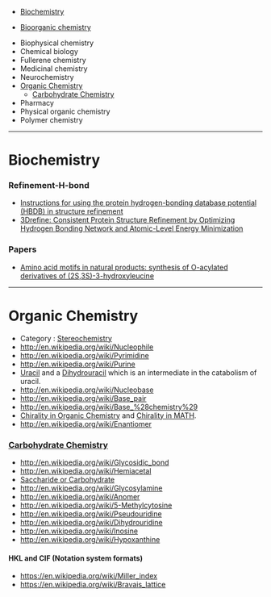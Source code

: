 + [Biochemistry](#biochemistry)
* [Bioorganic chemistry](#bioorganic-chemistry)
+ Biophysical chemistry
+ Chemical biology
+ Fullerene chemistry
+ Medicinal chemistry
+ Neurochemistry
+ [Organic Chemistry](#organic-chemistry)
   * [Carbohydrate Chemistry](#carbohydrate-chemistry)
+ Pharmacy
+ Physical organic chemistry
+ Polymer chemistry

----

# Biochemistry

### Refinement-H-bond
+ [Instructions for using the protein hydrogen-bonding database potential (HBDB) in structure refinement](http://spin.niddk.nih.gov/bax/software/HBDB/index.htm)
+ [3Drefine: Consistent Protein Structure Refinement by Optimizing Hydrogen Bonding Network and Atomic-Level Energy Minimization](http://www.ncbi.nlm.nih.gov/pmc/articles/PMC3634918/)

### Papers
+ [Amino acid motifs in natural products: synthesis of O-acylated derivatives of (2S,3S)-3-hydroxyleucine](http://www.ncbi.nlm.nih.gov/pmc/articles/PMC4077382/)

----

# Organic Chemistry
+ Category : [Stereochemistry](http://en.wikipedia.org/wiki/Category:Stereochemistry)
+ http://en.wikipedia.org/wiki/Nucleophile
+ http://en.wikipedia.org/wiki/Pyrimidine
+ http://en.wikipedia.org/wiki/Purine
+ [Uracil](http://en.wikipedia.org/wiki/Uracil) and a [Dihydrouracil](http://en.wikipedia.org/wiki/Dihydrouracil) which is an intermediate in the catabolism of uracil.
+ http://en.wikipedia.org/wiki/Nucleobase
+ http://en.wikipedia.org/wiki/Base_pair
+ http://en.wikipedia.org/wiki/Base_%28chemistry%29
+ [Chirality in Organic Chemistry](http://en.wikipedia.org/wiki/Chirality_%28chemistry%29) and [Chirality in MATH](http://en.wikipedia.org/wiki/Chirality_%28mathematics%29).
+ http://en.wikipedia.org/wiki/Enantiomer

### [Carbohydrate Chemistry](http://en.wikipedia.org/wiki/Category:Carbohydrate_chemistry)
+ http://en.wikipedia.org/wiki/Glycosidic_bond
+ http://en.wikipedia.org/wiki/Hemiacetal 
+ [Saccharide or Carbohydrate](http://en.wikipedia.org/wiki/Carbohydrate)
+ http://en.wikipedia.org/wiki/Glycosylamine
+ http://en.wikipedia.org/wiki/Anomer
+ http://en.wikipedia.org/wiki/5-Methylcytosine
+ http://en.wikipedia.org/wiki/Pseudouridine
+ http://en.wikipedia.org/wiki/Dihydrouridine
+ http://en.wikipedia.org/wiki/Inosine
+ http://en.wikipedia.org/wiki/Hypoxanthine

#### HKL and CIF (Notation system formats)
+ https://en.wikipedia.org/wiki/Miller_index
+ https://en.wikipedia.org/wiki/Bravais_lattice

